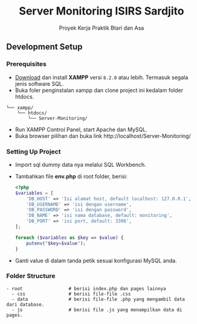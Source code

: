 <h1 align="center">
  Server Monitoring ISIRS Sardjito
</h1>
<p align="center">Proyek Kerja Praktik Btari dan Asa</p>

## Development Setup

### Prerequisites

- [Download](https://www.apachefriends.org/index.html) dan install **XAMPP** versi `8.2.0` atau lebih. Termasuk segala jenis software SQL.
- Buka foler penginstalan xampp dan clone project ini kedalam folder htdocs.

```
└── xampp/
    └── htdocs/
        └── Server-Monitoring/
```
- Run XAMPP Control Panel, start Apache dan MySQL.
- Buka browser pilihan dan buka link http://localhost/Server-Monitoring/

### Setting Up Project

- Import sql dummy data nya melalui SQL Workbench.
- Tambahkan file **env.php** di root folder, berisi:

  ```php
  <?php
  $variables = [
      'DB_HOST' => 'Isi alamat host, default localhost: 127.0.0.1',
      'DB_USERNAME' => 'isi dengan username',
      'DB_PASSWORD' => 'isi dengan password',
      'DB_NAME' => 'isi nama database, default: monitoring',
      'DB_PORT' => 'isi port, default: 3306',
  ];

  foreach ($variables as $key => $value) {
      putenv("$key=$value");
  }
  ```
- Ganti value di dalam tanda petik sesuai konfigurasi MySQL anda.


### Folder Structure

```
- root                 # berisi index.php dan pages lainnya
  - css                # berisi file-file .css
  - data               # berisi file-file .php yang mengambil data dari database.
  - js                 # berisi file .js yang menampilkan data di pages. 
```
